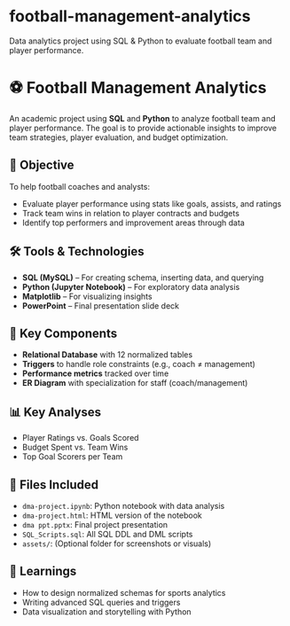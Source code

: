 # football-management-analytics
Data analytics project using SQL &amp; Python to evaluate football team and player performance.

# ⚽ Football Management Analytics

An academic project using **SQL** and **Python** to analyze football team and player performance. The goal is to provide actionable insights to improve team strategies, player evaluation, and budget optimization.

## 📌 Objective
To help football coaches and analysts:
- Evaluate player performance using stats like goals, assists, and ratings
- Track team wins in relation to player contracts and budgets
- Identify top performers and improvement areas through data

## 🛠️ Tools & Technologies
- **SQL (MySQL)** – For creating schema, inserting data, and querying
- **Python (Jupyter Notebook)** – For exploratory data analysis
- **Matplotlib** – For visualizing insights
- **PowerPoint** – Final presentation slide deck

## 🧩 Key Components
- **Relational Database** with 12 normalized tables
- **Triggers** to handle role constraints (e.g., coach ≠ management)
- **Performance metrics** tracked over time
- **ER Diagram** with specialization for staff (coach/management)

## 📊 Key Analyses
- Player Ratings vs. Goals Scored
- Budget Spent vs. Team Wins
- Top Goal Scorers per Team

## 📂 Files Included
- `dma-project.ipynb`: Python notebook with data analysis
- `dma-project.html`: HTML version of the notebook
- `dma ppt.pptx`: Final project presentation
- `SQL_Scripts.sql`: All SQL DDL and DML scripts
- `assets/`: (Optional folder for screenshots or visuals)

## 🧠 Learnings
- How to design normalized schemas for sports analytics
- Writing advanced SQL queries and triggers
- Data visualization and storytelling with Python

